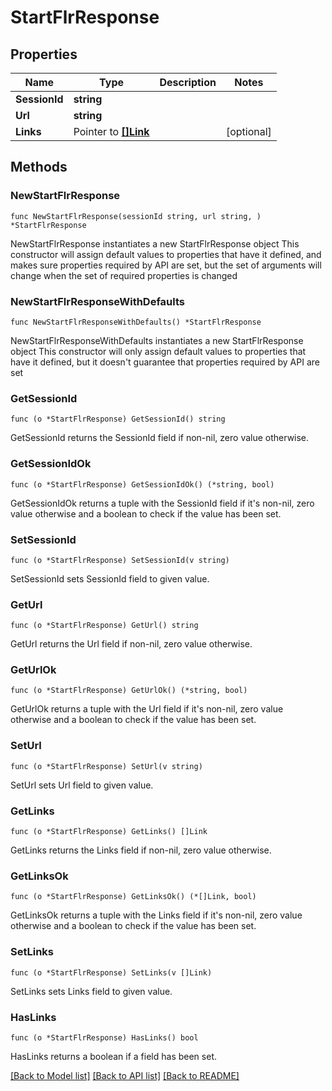 # StartFlrResponse

## Properties

Name | Type | Description | Notes
------------ | ------------- | ------------- | -------------
**SessionId** | **string** |  | 
**Url** | **string** |  | 
**Links** | Pointer to [**[]Link**](Link.md) |  | [optional] 

## Methods

### NewStartFlrResponse

`func NewStartFlrResponse(sessionId string, url string, ) *StartFlrResponse`

NewStartFlrResponse instantiates a new StartFlrResponse object
This constructor will assign default values to properties that have it defined,
and makes sure properties required by API are set, but the set of arguments
will change when the set of required properties is changed

### NewStartFlrResponseWithDefaults

`func NewStartFlrResponseWithDefaults() *StartFlrResponse`

NewStartFlrResponseWithDefaults instantiates a new StartFlrResponse object
This constructor will only assign default values to properties that have it defined,
but it doesn't guarantee that properties required by API are set

### GetSessionId

`func (o *StartFlrResponse) GetSessionId() string`

GetSessionId returns the SessionId field if non-nil, zero value otherwise.

### GetSessionIdOk

`func (o *StartFlrResponse) GetSessionIdOk() (*string, bool)`

GetSessionIdOk returns a tuple with the SessionId field if it's non-nil, zero value otherwise
and a boolean to check if the value has been set.

### SetSessionId

`func (o *StartFlrResponse) SetSessionId(v string)`

SetSessionId sets SessionId field to given value.


### GetUrl

`func (o *StartFlrResponse) GetUrl() string`

GetUrl returns the Url field if non-nil, zero value otherwise.

### GetUrlOk

`func (o *StartFlrResponse) GetUrlOk() (*string, bool)`

GetUrlOk returns a tuple with the Url field if it's non-nil, zero value otherwise
and a boolean to check if the value has been set.

### SetUrl

`func (o *StartFlrResponse) SetUrl(v string)`

SetUrl sets Url field to given value.


### GetLinks

`func (o *StartFlrResponse) GetLinks() []Link`

GetLinks returns the Links field if non-nil, zero value otherwise.

### GetLinksOk

`func (o *StartFlrResponse) GetLinksOk() (*[]Link, bool)`

GetLinksOk returns a tuple with the Links field if it's non-nil, zero value otherwise
and a boolean to check if the value has been set.

### SetLinks

`func (o *StartFlrResponse) SetLinks(v []Link)`

SetLinks sets Links field to given value.

### HasLinks

`func (o *StartFlrResponse) HasLinks() bool`

HasLinks returns a boolean if a field has been set.


[[Back to Model list]](../README.md#documentation-for-models) [[Back to API list]](../README.md#documentation-for-api-endpoints) [[Back to README]](../README.md)


